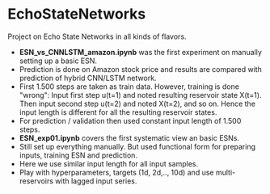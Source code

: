 # EchoStateNetworks
Project on Echo State Networks in all kinds of flavors.

* **ESN\_vs\_CNNLSTM\_amazon.ipynb** was the first experiment on manually setting up a basic ESN.
 * Prediction is done on Amazon stock price and results are compared with prediction of hybrid CNN/LSTM network.
 * First 1.500 steps are taken as train data. However, training is done "wrong": Input first step u(t=1) and noted resulting reservoir state X(t=1). Then input second step u(t=2) and noted X(t=2), and so on. Hence the input length is different for all the resulting reservoir states.
 * For prediction / validation then used constant input length of 1.500 steps.
* **ESN\_exp01.ipynb** covers the first systematic view an basic ESNs.
 * Still set up everything manually. But used functional form for preparing inputs, training ESN and prediction.
 * Here we use similar input length for all input samples.
 * Play with hyperparameters, targets (1d, 2d,.., 10d) and use multi-reservoirs with lagged input series.
